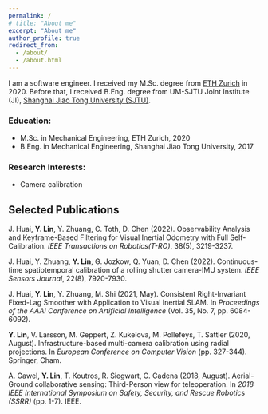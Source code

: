```yaml
---
permalink: /
# title: "About me"
excerpt: "About me"
author_profile: true
redirect_from: 
  - /about/
  - /about.html
---
```


I am a software engineer. I received my M.Sc. degree from [ETH Zurich](https://ethz.ch/en.html) in 2020. Before that, I received B.Eng. degree from UM-SJTU Joint Institute (JI), [Shanghai Jiao Tong University (SJTU)](https://www.sjtu.edu.cn/).


### Education:
<ul>
  <li>M.Sc. in Mechanical Engineering, ETH Zurich, 2020</li>
  <li>B.Eng. in Mechanical Engineering, Shanghai Jiao Tong University, 2017</li>
</ul>


### Research Interests:
* Camera calibration

## Selected Publications
J. Huai, **Y. Lin**, Y. Zhuang, C. Toth, D. Chen (2022). Observability Analysis and Keyframe-Based Filtering for Visual
Inertial Odometry with Full Self-Calibration. *IEEE Transactions on Robotics(T-RO)*, 38(5), 3219-3237.

J. Huai, Y. Zhuang, **Y. Lin**, G. Jozkow, Q. Yuan, D. Chen (2022). Continuous-time spatiotemporal calibration of a rolling shutter camera-IMU system. *IEEE Sensors Journal*, 22(8), 7920-7930.

J. Huai, **Y. Lin**, Y. Zhuang, M. Shi (2021, May). Consistent Right-Invariant Fixed-Lag Smoother with Application to Visual Inertial SLAM. In *Proceedings of the AAAI Conference on Artificial Intelligence* (Vol. 35, No. 7, pp. 6084-6092).

**Y. Lin**, V. Larsson, M. Geppert, Z. Kukelova, M. Pollefeys, T. Sattler (2020, August). Infrastructure-based multi-camera calibration using radial projections. In *European Conference on Computer Vision* (pp. 327-344). Springer, Cham.

A. Gawel, **Y. Lin**, T. Koutros, R. Siegwart, C. Cadena (2018, August). Aerial-Ground collaborative sensing: Third-Person view for teleoperation. In *2018 IEEE International Symposium on Safety, Security, and Rescue Robotics (SSRR)* (pp. 1-7). IEEE.


